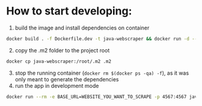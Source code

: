# How to start developing:
1. build the image and install dependencies on container

```sh
docker build . -f Dockerfile.dev -t java-webscraper && docker run -d --name=java-webscraper --rm java-webscraper
```
2. copy the .m2 folder to the project root 
```sh
docker cp java-webscraper:/root/.m2 .m2
```
3. stop the running container (`docker rm $(docker ps -qa) -f`), as it was only meant to generate the dependencies
4. run the app in development mode 
```sh
docker run --rm -e BASE_URL=WEBSITE_YOU_WANT_TO_SCRAPE -p 4567:4567 java-webscraper
```
